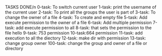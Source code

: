 TASKS DONE/n
0-task: To switch current user
1-task: print the username of the current user
2-task: To print all the groups the user is part of
3-task: To change the owner of a file
4-task: To create and empty file
5-task: Add execute permission to the owner of a file
6-task: Add multiple permission
7-task: add execute permission to all
8-task: that sets the permission to the file hello
9-task: 753 permission
10-task:664 permission
11-task: add execution to all the diectory
12-task: make dir with permission
13-task: change group owner
100-task: change the group and owner of a file or directory
